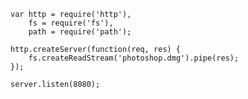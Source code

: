```
var http = require('http'),
    fs = require('fs'),
    path = require('path');

http.createServer(function(req, res) {
    fs.createReadStream('photoshop.dmg').pipe(res);
});

server.listen(8080);
```
<!-- .element: class="javascript" -->

